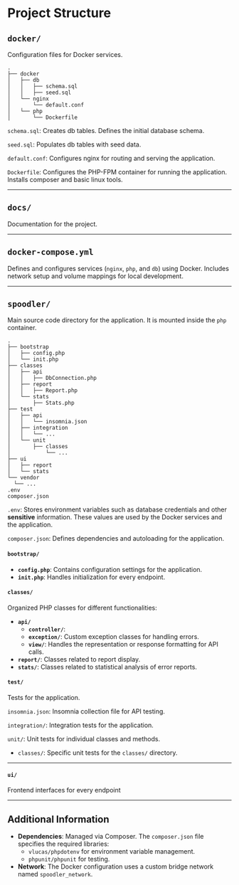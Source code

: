 # Project Structure

## `docker/`

Configuration files for Docker services.

```
.
├── docker
│   ├── db
│   │   ├── schema.sql
│   │   ├── seed.sql
│   └── nginx
│       └── default.conf
│   └── php
│       └── Dockerfile
```

`schema.sql`: Creates db tables. Defines the initial database schema.

`seed.sql`: Populates db tables with seed data.

`default.conf`: Configures nginx for routing and serving the application.

`Dockerfile`: Configures the PHP-FPM container for running the application. Installs composer and basic linux tools.

---

## `docs/`

Documentation for the project.

---

## `docker-compose.yml`

Defines and configures services (`nginx`, `php`, and `db`) using Docker. Includes network setup and volume mappings for local development.

---

## `spoodler/`

Main source code directory for the application. It is mounted inside the `php` container.

```
.
├── bootstrap
│   ├── config.php
│   └── init.php
├── classes
│   ├── api
│   │   ├── DbConnection.php
│   ├── report
│   │   ├── Report.php
│   └── stats
│       ├── Stats.php
├── test
│   ├── api
│   │   └── insomnia.json
│   ├── integration
│   │   └── ...
│   └── unit
│       ├── classes
│           └── ...
├── ui
│   ├── report
│   └── stats
└── vendor
  └── ...
.env
composer.json
```

`.env`: Stores environment variables such as database credentials and other **sensitive** information. These values are used by the Docker services and the application.

`composer.json`: Defines dependencies and autoloading for the application.

#### `bootstrap/`

- **`config.php`**: Contains configuration settings for the application.
- **`init.php`**: Handles initialization for every endpoint.

#### `classes/`

Organized PHP classes for different functionalities:

- **`api/`**
  - **`controller/`**:
  - **`exception/`**: Custom exception classes for handling errors.
  - **`view/`**: Handles the representation or response formatting for API calls.
- **`report/`**: Classes related to report display.
- **`stats/`**: Classes related to statistical analysis of error reports.

#### `test/`

Tests for the application.

`insomnia.json`: Insomnia collection file for API testing.

`integration/`: Integration tests for the application.

`unit/`: Unit tests for individual classes and methods.

- `classes/`: Specific unit tests for the `classes/` directory.

---

#### `ui/`

Frontend interfaces for every endpoint

---

## Additional Information

- **Dependencies**: Managed via Composer. The `composer.json` file specifies the required libraries:
  - `vlucas/phpdotenv` for environment variable management.
  - `phpunit/phpunit` for testing.
- **Network**: The Docker configuration uses a custom bridge network named `spoodler_network`.
